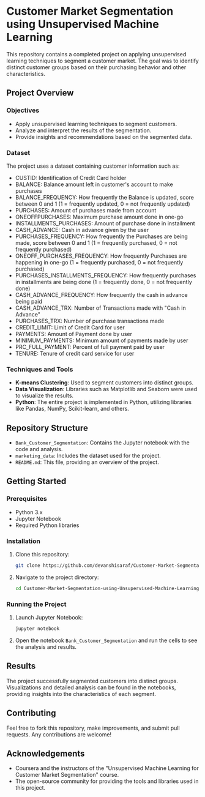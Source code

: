 # Customer Market Segmentation using Unsupervised Machine Learning

This repository contains a completed project on applying unsupervised learning techniques to segment a customer market. The goal was to identify distinct customer groups based on their purchasing behavior and other characteristics.

## Project Overview

### Objectives
- Apply unsupervised learning techniques to segment customers.
- Analyze and interpret the results of the segmentation.
- Provide insights and recommendations based on the segmented data.

### Dataset
The project uses a dataset containing customer information such as:
- CUSTID: Identification of Credit Card holder 
- BALANCE: Balance amount left in customer's account to make purchases
- BALANCE_FREQUENCY: How frequently the Balance is updated, score between 0 and 1 (1 = frequently updated, 0 = not frequently updated)
- PURCHASES: Amount of purchases made from account
- ONEOFFPURCHASES: Maximum purchase amount done in one-go
- INSTALLMENTS_PURCHASES: Amount of purchase done in installment
- CASH_ADVANCE: Cash in advance given by the user
- PURCHASES_FREQUENCY: How frequently the Purchases are being made, score between 0 and 1 (1 = frequently purchased, 0 = not frequently purchased)
- ONEOFF_PURCHASES_FREQUENCY: How frequently Purchases are happening in one-go (1 = frequently purchased, 0 = not frequently purchased)
- PURCHASES_INSTALLMENTS_FREQUENCY: How frequently purchases in installments are being done (1 = frequently done, 0 = not frequently done)
- CASH_ADVANCE_FREQUENCY: How frequently the cash in advance being paid
- CASH_ADVANCE_TRX: Number of Transactions made with "Cash in Advance"
- PURCHASES_TRX: Number of purchase transactions made
- CREDIT_LIMIT: Limit of Credit Card for user
- PAYMENTS: Amount of Payment done by user
- MINIMUM_PAYMENTS: Minimum amount of payments made by user  
- PRC_FULL_PAYMENT: Percent of full payment paid by user
- TENURE: Tenure of credit card service for user

### Techniques and Tools
- **K-means Clustering**: Used to segment customers into distinct groups.
- **Data Visualization**: Libraries such as Matplotlib and Seaborn were used to visualize the results.
- **Python**: The entire project is implemented in Python, utilizing libraries like Pandas, NumPy, Scikit-learn, and others.

## Repository Structure

- `Bank_Customer_Segmentation`: Contains the Jupyter notebook with the code and analysis.
- `marketing_data`: Includes the dataset used for the project.
- `README.md`: This file, providing an overview of the project.

## Getting Started

### Prerequisites
- Python 3.x
- Jupyter Notebook
- Required Python libraries

### Installation
1. Clone this repository:
   ```bash
   git clone https://github.com/devanshisaraf/Customer-Market-Segmentation-using-Unsupervised-Machine-Learning.git
   ```
2. Navigate to the project directory:
   ```bash
   cd Customer-Market-Segmentation-using-Unsupervised-Machine-Learning
   ```

### Running the Project
1. Launch Jupyter Notebook:
   ```bash
   jupyter notebook
   ```
2. Open the notebook `Bank_Customer_Segmentation` and run the cells to see the analysis and results.

## Results
The project successfully segmented customers into distinct groups. Visualizations and detailed analysis can be found in the notebooks, providing insights into the characteristics of each segment.

## Contributing
Feel free to fork this repository, make improvements, and submit pull requests. Any contributions are welcome!

## Acknowledgements
- Coursera and the instructors of the "Unsupervised Machine Learning for Customer Market Segmentation" course.
- The open-source community for providing the tools and libraries used in this project.
